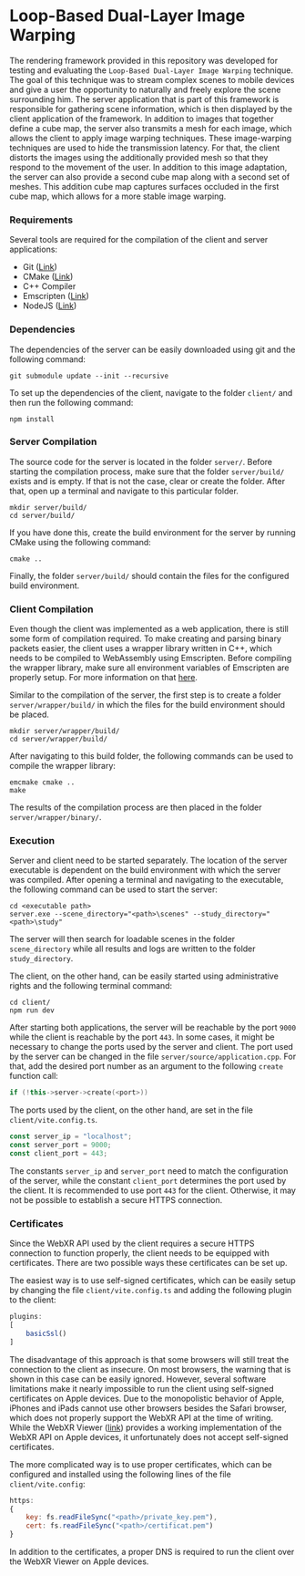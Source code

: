 
# Loop-Based Dual-Layer Image Warping
The rendering framework provided in this repository was developed for testing and evaluating the `Loop-Based Dual-Layer Image Warping` technique. The goal of this technique was to stream complex scenes to mobile devices and give a user the opportunity to naturally and freely explore the scene surrounding him. The server application that is part of this framework is responsible for gathering scene information, which is then displayed by the client application of the framework. In addition to images that together define a cube map, the server also transmits a mesh for each image, which allows the client to apply image warping techniques. These image-warping techniques are used to hide the transmission latency. For that, the client distorts the images using the additionally provided mesh so that they respond to the movement of the user. In addition to this image adaptation, the server can also provide a second cube map along with a second set of meshes. This addition cube map captures surfaces occluded in the first cube map, which allows for a more stable image warping.

### Requirements
Several tools are required for the compilation of the client and server applications:
- Git ([Link](https://git-scm.com/downloads))
- CMake ([Link](https://cmake.org/download/))
- C++ Compiler
- Emscripten ([Link](https://emscripten.org/docs/getting_started/downloads.html))
- NodeJS ([Link](https://nodejs.org/en/download/package-manager))

### Dependencies
The dependencies of the server can be easily downloaded using git and the following command:
```shell
git submodule update --init --recursive
```
To set up the dependencies of the client, navigate to the folder `client/` and then run the following command:
```shell
npm install
```

### Server Compilation
The source code for the server is located in the folder `server/`.
Before starting the compilation process, make sure that the folder `server/build/` exists and is empty. If that is not the case, clear or create the folder.
After that, open up a terminal and navigate to this particular folder.
```shell
mkdir server/build/
cd server/build/
``` 
If you have done this, create the build environment for the server by running CMake using the following command:
```shell
cmake ..
```
Finally, the folder `server/build/` should contain the files for the configured build environment.

### Client Compilation
Even though the client was implemented as a web application, there is still some form of compilation required.
To make creating and parsing binary packets easier, the client uses a wrapper library written in C++, which needs to be compiled to WebAssembly using Emscripten.
Before compiling the wrapper library, make sure all environment variables of Emscripten are properly setup. For more information on that [here](https://emscripten.org/docs/getting_started/downloads.html#installation-instructions-using-the-emsdk-recommended).

Similar to the compilation of the server, the first step is to create a folder `server/wrapper/build/` in which the files for the build environment should be placed.
```shell
mkdir server/wrapper/build/
cd server/wrapper/build/
```
After navigating to this build folder, the following commands can be used to compile the wrapper library:
```shell
emcmake cmake ..
make
```
The results of the compilation process are then placed in the folder `server/wrapper/binary/`.

### Execution
Server and client need to be started separately. The location of the server executable is dependent on the build environment with which the server was compiled. After opening a terminal and navigating to the executable, the following command can be used to start the server:
```shell
cd <executable path>
server.exe --scene_directory="<path>\scenes" --study_directory="<path>\study"
```
The server will then search for loadable scenes in the folder `scene_directory` while all results and logs are written to the folder `study_directory`.

The client, on the other hand, can be easily started using administrative rights and the following terminal command:
```shell
cd client/
npm run dev
```

After starting both applications, the server will be reachable by the port `9000` while the client is reachable by the port `443`. In some cases, it might be necessary to change the ports used by the server and client. The port used by the server can be changed in the file `server/source/application.cpp`. For that, add the desired port number as an argument to the following `create` function call:
```c++
if (!this->server->create(<port>))
```
The ports used by the client, on the other hand, are set in the file `client/vite.config.ts`.
```javascript
const server_ip = "localhost";
const server_port = 9000;
const client_port = 443;
```
The constants `server_ip` and `server_port` need to match the configuration of the server, while the constant `client_port` determines the port used by the client. It is recommended to use port `443` for the client. Otherwise, it may not be possible to establish a secure HTTPS connection.

### Certificates
Since the WebXR API used by the client requires a secure HTTPS connection to function properly, the client needs to be equipped with certificates. There are two possible ways these certificates can be set up. 

The easiest way is to use self-signed certificates, which can be easily setup by changing the file `client/vite.config.ts` and adding the following plugin to the client:
```javascript
plugins:
[
    basicSsl()
]
```
The disadvantage of this approach is that some browsers will still treat the connection to the client as insecure. On most browsers, the warning that is shown in this case can be easily ignored. However, several software limitations make it nearly impossible to run the client using self-signed certificates on Apple devices. Due to the monopolistic behavior of Apple, iPhones and iPads cannot use other browsers besides the Safari browser, which does not properly support the WebXR API at the time of writing. While the WebXR Viewer ([link](https://apps.apple.com/de/app/webxr-viewer/id1295998056)) provides a working implementation of the WebXR API on Apple devices, it unfortunately does not accept self-signed certificates.

The more complicated way is to use proper certificates, which can be configured and installed using the following lines of the file `client/vite.config`:
```javascript
https:
{
    key: fs.readFileSync("<path>/private_key.pem"),
    cert: fs.readFileSync("<path>/certificat.pem")
}
```
In addition to the certificates, a proper DNS is required to run the client over the WebXR Viewer on Apple devices.